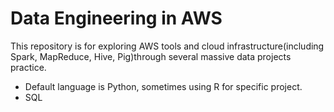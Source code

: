 # Data Engineering in AWS
This repository is for exploring AWS tools and cloud infrastructure(including Spark, MapReduce, Hive, Pig)through several massive data projects practice.

- Default language is Python, sometimes using R for specific project.
- SQL




